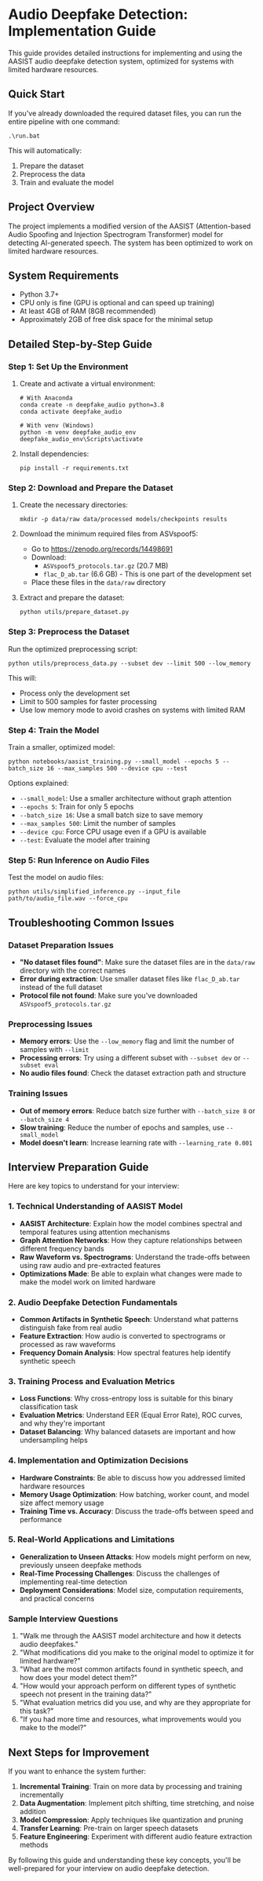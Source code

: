 # Audio Deepfake Detection: Implementation Guide

This guide provides detailed instructions for implementing and using the AASIST audio deepfake detection system, optimized for systems with limited hardware resources.

## Quick Start

If you've already downloaded the required dataset files, you can run the entire pipeline with one command:

```
.\run.bat
```

This will automatically:
1. Prepare the dataset
2. Preprocess the data
3. Train and evaluate the model

## Project Overview

The project implements a modified version of the AASIST (Attention-based Audio Spoofing and Injection Spectrogram Transformer) model for detecting AI-generated speech. The system has been optimized to work on limited hardware resources.

## System Requirements

- Python 3.7+
- CPU only is fine (GPU is optional and can speed up training)
- At least 4GB of RAM (8GB recommended)
- Approximately 2GB of free disk space for the minimal setup

## Detailed Step-by-Step Guide

### Step 1: Set Up the Environment

1. Create and activate a virtual environment:
   ```
   # With Anaconda
   conda create -n deepfake_audio python=3.8
   conda activate deepfake_audio
   
   # With venv (Windows)
   python -m venv deepfake_audio_env
   deepfake_audio_env\Scripts\activate
   ```

2. Install dependencies:
   ```
   pip install -r requirements.txt
   ```

### Step 2: Download and Prepare the Dataset

1. Create the necessary directories:
   ```
   mkdir -p data/raw data/processed models/checkpoints results
   ```

2. Download the minimum required files from ASVspoof5:
   - Go to https://zenodo.org/records/14498691
   - Download:
     - `ASVspoof5_protocols.tar.gz` (20.7 MB)
     - `flac_D_ab.tar` (6.6 GB) - This is one part of the development set
   - Place these files in the `data/raw` directory

3. Extract and prepare the dataset:
   ```
   python utils/prepare_dataset.py
   ```

### Step 3: Preprocess the Dataset

Run the optimized preprocessing script:
```
python utils/preprocess_data.py --subset dev --limit 500 --low_memory
```

This will:
- Process only the development set
- Limit to 500 samples for faster processing
- Use low memory mode to avoid crashes on systems with limited RAM

### Step 4: Train the Model

Train a smaller, optimized model:
```
python notebooks/aasist_training.py --small_model --epochs 5 --batch_size 16 --max_samples 500 --device cpu --test
```

Options explained:
- `--small_model`: Use a smaller architecture without graph attention
- `--epochs 5`: Train for only 5 epochs
- `--batch_size 16`: Use a small batch size to save memory
- `--max_samples 500`: Limit the number of samples
- `--device cpu`: Force CPU usage even if a GPU is available
- `--test`: Evaluate the model after training

### Step 5: Run Inference on Audio Files

Test the model on audio files:
```
python utils/simplified_inference.py --input_file path/to/audio_file.wav --force_cpu
```

## Troubleshooting Common Issues

### Dataset Preparation Issues

- **"No dataset files found"**: Make sure the dataset files are in the `data/raw` directory with the correct names
- **Error during extraction**: Use smaller dataset files like `flac_D_ab.tar` instead of the full dataset
- **Protocol file not found**: Make sure you've downloaded `ASVspoof5_protocols.tar.gz`

### Preprocessing Issues

- **Memory errors**: Use the `--low_memory` flag and limit the number of samples with `--limit`
- **Processing errors**: Try using a different subset with `--subset dev` or `--subset eval`
- **No audio files found**: Check the dataset extraction path and structure

### Training Issues

- **Out of memory errors**: Reduce batch size further with `--batch_size 8` or `--batch_size 4`
- **Slow training**: Reduce the number of epochs and samples, use `--small_model`
- **Model doesn't learn**: Increase learning rate with `--learning_rate 0.001`

## Interview Preparation Guide

Here are key topics to understand for your interview:

### 1. Technical Understanding of AASIST Model

- **AASIST Architecture**: Explain how the model combines spectral and temporal features using attention mechanisms
- **Graph Attention Networks**: How they capture relationships between different frequency bands
- **Raw Waveform vs. Spectrograms**: Understand the trade-offs between using raw audio and pre-extracted features
- **Optimizations Made**: Be able to explain what changes were made to make the model work on limited hardware

### 2. Audio Deepfake Detection Fundamentals

- **Common Artifacts in Synthetic Speech**: Understand what patterns distinguish fake from real audio
- **Feature Extraction**: How audio is converted to spectrograms or processed as raw waveforms
- **Frequency Domain Analysis**: How spectral features help identify synthetic speech

### 3. Training Process and Evaluation Metrics

- **Loss Functions**: Why cross-entropy loss is suitable for this binary classification task
- **Evaluation Metrics**: Understand EER (Equal Error Rate), ROC curves, and why they're important
- **Dataset Balancing**: Why balanced datasets are important and how undersampling helps

### 4. Implementation and Optimization Decisions

- **Hardware Constraints**: Be able to discuss how you addressed limited hardware resources
- **Memory Usage Optimization**: How batching, worker count, and model size affect memory usage
- **Training Time vs. Accuracy**: Discuss the trade-offs between speed and performance

### 5. Real-World Applications and Limitations

- **Generalization to Unseen Attacks**: How models might perform on new, previously unseen deepfake methods
- **Real-Time Processing Challenges**: Discuss the challenges of implementing real-time detection
- **Deployment Considerations**: Model size, computation requirements, and practical concerns

### Sample Interview Questions

1. "Walk me through the AASIST model architecture and how it detects audio deepfakes."
2. "What modifications did you make to the original model to optimize it for limited hardware?"
3. "What are the most common artifacts found in synthetic speech, and how does your model detect them?"
4. "How would your approach perform on different types of synthetic speech not present in the training data?"
5. "What evaluation metrics did you use, and why are they appropriate for this task?"
6. "If you had more time and resources, what improvements would you make to the model?"

## Next Steps for Improvement

If you want to enhance the system further:

1. **Incremental Training**: Train on more data by processing and training incrementally
2. **Data Augmentation**: Implement pitch shifting, time stretching, and noise addition
3. **Model Compression**: Apply techniques like quantization and pruning
4. **Transfer Learning**: Pre-train on larger speech datasets
5. **Feature Engineering**: Experiment with different audio feature extraction methods

By following this guide and understanding these key concepts, you'll be well-prepared for your interview on audio deepfake detection. 